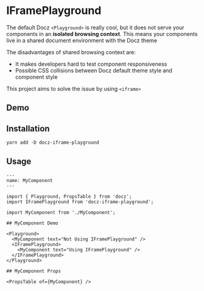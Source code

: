 # IFramePlayground

The default Docz `<Playground>` is really cool, but it does not serve your components in an **isolated browsing context**. This means your components live in a shared document environment with the Docz theme

The disadvantages of shared browsing context are:

- It makes developers hard to test component responsiveness
- Possible CSS collisions between Docz default theme style and component style

This project aims to solve the issue by using `<iframe>`

## Demo



## Installation

```shell
yarn add -D docz-iframe-playground
```

## Usage

```mdx
---
name: MyComponent
---

import { Playground, PropsTable } from 'docz';
import IFramePlayground from 'docz-iframe-playground';

import MyComponent from './MyComponent';

## MyComponent Demo

<Playground>
  <MyComponent text="Not Using IFramePlayground" />
  <IFramePlayground>
    <MyComponent text="Using IFramePlayground" />
  </IFramePlayground>
</Playground>

## MyComponent Props

<PropsTable of={MyComponent} />

```
